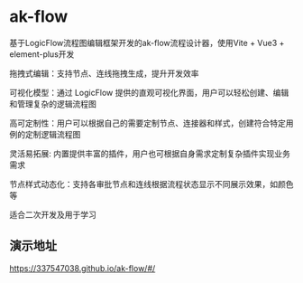 # ak-flow

基于LogicFlow流程图编辑框架开发的ak-flow流程设计器，使用Vite + Vue3 + element-plus开发

拖拽式编辑：支持节点、连线拖拽生成，提升开发效率

可视化模型：通过 LogicFlow 提供的直观可视化界面，用户可以轻松创建、编辑和管理复杂的逻辑流程图

高可定制性：用户可以根据自己的需要定制节点、连接器和样式，创建符合特定用例的定制逻辑流程图

灵活易拓展: 内置提供丰富的插件，用户也可根据自身需求定制复杂插件实现业务需求

节点样式动态化：支持各审批节点和连线根据流程状态显示不同展示效果，如颜色等

适合二次开发及用于学习

## 演示地址

https://337547038.github.io/ak-flow/#/

